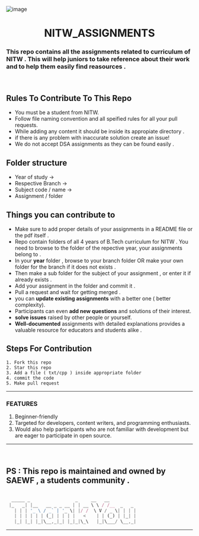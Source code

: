 ![image](https://user-images.githubusercontent.com/64991656/135403993-8436cfd2-5314-4c03-8509-d33e51c565b2.png)

<h1 align="center"> NITW_ASSIGNMENTS </h1>

### This repo contains all the assignments related to curriculum of NITW . This will help juniors to take reference about their work and to help them easily find reasources . 
<br>

## Rules To Contribute To This Repo

- You must be a student from NITW.
- Follow file naming convention and all speified rules for all your pull requests.
- While adding any content it should be inside its appropiate directory .
- if there is any problem with inaccurate solution create an issue!
- We do not accept DSA assignments as they can be found easily .

## Folder structure
- Year of study ->
- Respective Branch ->
- Subject code / name ->
- Assignment / folder 

## Things you can contribute to

- Make sure to add proper details of your assignments in a README file or the pdf itself .
- Repo contain folders of all 4 years of B.Tech curriculum for NITW . You need to browse to the folder of the repective year, your assignments belong to .
- In your **year** folder , browse to your branch folder OR make your own folder for the branch if it does not exists .
- Then make a sub folder for the subject of your assignment , or enter it if already exists .
- Add your assignment in the folder and commit it .
- Pull a request and wait for getting merged .
- you can **update existing assignments** with a better one ( better complexity).
- Participants can even **add new questions** and solutions of their interest.
- **solve issues** raised by other people or yourself.
- **Well-documented** assignments with detailed explanations provides a valuable resource for educators and students alike .


## Steps For Contribution

    1. Fork this repo
    2. Star this repo
    3. Add a file ( txt/cpp ) inside appropriate folder
    4. commit the code
    5. Make pull request

---

### FEATURES

1. Beginner-friendly
2. Targeted for developers, content writers, and programming enthusiasts.
3. Would also help participants who are not familiar with development but are eager to participate in open source.

---

<br>


## PS : This repo is maintained and owned by SAEWF , a students community . 

```javascript

  _____ _                 _     __   __
 |_   _| |__   __ _ _ __ | | __ \ \ / /__  _   _
   | | | '_ \ / _` | '_ \| |/ /  \ V / _ \| | | |
   | | | | | | (_| | | | |   <    | | (_) | |_| |
   |_| |_| |_|\__,_|_| |_|_|\_\   |_|\___/ \__,_|


```

---
